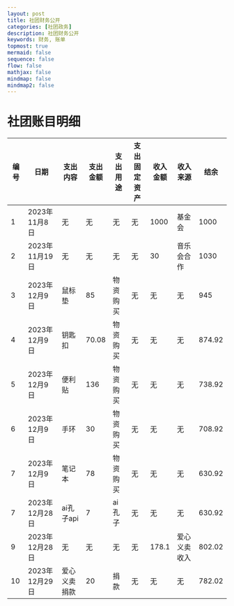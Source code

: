 ```yaml
---
layout: post
title: 社团财务公开
categories: [社团政务]
description: 社团财务公开
keywords: 财务, 账单
topmost: true
mermaid: false
sequence: false
flow: false
mathjax: false
mindmap: false
mindmap2: false
---
```


# 社团账目明细

| 编号 | 日期           | 支出<br>内容 | 支出<br>金额 | 支出<br>用途 | 支出<br>固定资产 | 收入<br>金额 | 收入<br>来源 | 结余   |
| ---- | -------------- | ------------ | ------------ | ------------ | ---------------- | ------------ | ------------ | ------ |
| 1    | 2023年11月8日  | 无           | 无           | 无           | 无               | 1000         | 基金会       | 1000   |
| 2    | 2023年11月19日 | 无           | 无           | 无           | 无               | 30           | 音乐会合作   | 1030   |
| 3    | 2023年12月9日 | 鼠标垫       | 85           | 物资购买     | 无               | 无           | 无           | 945    |
| 4    | 2023年12月9日 | 钥匙扣       | 70.08        | 物资购买     | 无               | 无           | 无           | 874.92 |
| 5    | 2023年12月9日 | 便利贴       | 136          | 物资购买     | 无               | 无           | 无           | 738.92 |
| 6    | 2023年12月9日 | 手环         | 30           | 物资购买     | 无               | 无           | 无           | 708.92 |
| 7    | 2023年12月9日 | 笔记本       | 78           | 物资购买     | 无               | 无           | 无           | 630.92 |
| 7    | 2023年12月28日 | ai孔子api       | 7           | ai孔子     | 无               | 无           | 无           | 630.92 |
| 9    | 2023年12月28日 | 无           | 无           | 无           | 无               | 178.1        | 爱心义卖收入 | 802.02 |
| 10   | 2023年12月29日 | 爱心义卖捐款 | 20           | 捐款         | 无               | 无           | 无           | 782.02 |
